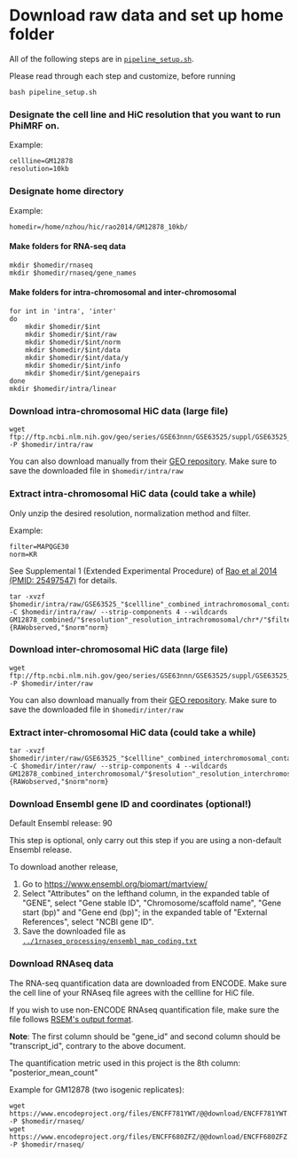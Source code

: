 # Download raw data and set up home folder

All of the following steps are in [`pipeline_setup.sh`](pipeline_setup.sh). 

Please read through each step and customize, before running 

`bash pipeline_setup.sh`



### Designate the cell line and HiC resolution that you want to run PhiMRF on.

Example: 

```
cellline=GM12878
resolution=10kb
```

### Designate home directory

Example:

`homedir=/home/nzhou/hic/rao2014/GM12878_10kb/`


#### Make folders for RNA-seq data
```
mkdir $homedir/rnaseq
mkdir $homedir/rnaseq/gene_names
```

#### Make folders for intra-chromosomal and inter-chromosomal
```
for int in 'intra', 'inter'
do
	mkdir $homedir/$int
	mkdir $homedir/$int/raw
	mkdir $homedir/$int/norm
	mkdir $homedir/$int/data
	mkdir $homedir/$int/data/y
	mkdir $homedir/$int/info
	mkdir $homedir/$int/genepairs
done
mkdir $homedir/intra/linear
```


### Download intra-chromosomal HiC data (large file)
```
wget ftp://ftp.ncbi.nlm.nih.gov/geo/series/GSE63nnn/GSE63525/suppl/GSE63525_"$cellline"_combined_intrachromosomal_contact_matrices.tar.gz -P $homedir/intra/raw
```
You can also download manually from their [GEO repository](https://www.ncbi.nlm.nih.gov/geo/query/acc.cgi?acc=GSE63525). Make sure to save the downloaded file in `$homedir/intra/raw`


### Extract intra-chromosomal HiC data (could take a while)

Only unzip the desired resolution, normalization method and filter.

Example:
```
filter=MAPQGE30
norm=KR
```
See Supplemental 1 (Extended Experimental Procedure) of [Rao et al 2014 (PMID: 25497547)](https://www.ncbi.nlm.nih.gov/pubmed/25497547) for details.

```
tar -xvzf $homedir/intra/raw/GSE63525_"$cellline"_combined_intrachromosomal_contact_matrices.tar.gz -C $homedir/intra/raw/ --strip-components 4 --wildcards GM12878_combined/"$resolution"_resolution_intrachromosomal/chr*/"$filter"/*.{RAWobserved,"$norm"norm}
```

### Download inter-chromosomal HiC data (large file)
```
wget ftp://ftp.ncbi.nlm.nih.gov/geo/series/GSE63nnn/GSE63525/suppl/GSE63525_"$cellline"_combined_interchromosomal_contact_matrices.tar.gz -P $homedir/inter/raw
```
You can also download manually from their [GEO repository](https://www.ncbi.nlm.nih.gov/geo/query/acc.cgi?acc=GSE63525). Make sure to save the downloaded file in `$homedir/inter/raw`

### Extract inter-chromosomal HiC data (could take a while)
```
tar -xvzf $homedir/inter/raw/GSE63525_"$cellline"_combined_interchromosomal_contact_matrices.tar.gz -C $homedir/inter/raw/ --strip-components 4 --wildcards GM12878_combined_interchromosomal/"$resolution"_resolution_interchromosomal/chr*_chr*/"$filter"/*.{RAWobserved,"$norm"norm}
```


### Download Ensembl gene ID and coordinates (optional!)

Default Ensembl release: 90

This step is optional, only carry out this step if you are using a non-default Ensembl release.

To download another release, 

1. Go to https://www.ensembl.org/biomart/martview/
2. Select "Attributes" on the lefthand column, in the expanded table of "GENE", select "Gene stable ID", "Chromosome/scaffold name", "Gene start (bp)" and "Gene end (bp)"; in the expanded table of "External References", select "NCBI gene ID".
3. Save the downloaded file as  [`../1rnaseq_processing/ensembl_map_coding.txt`](../1rnaseq_processing/ensembl_map_coding.txt)


### Download RNAseq data 

The RNA-seq quantification data are downloaded from ENCODE. Make sure the cell line of your RNAseq file agrees with the cellline for HiC file.

If you wish to use non-ENCODE RNAseq quantification file, make sure the file follows [RSEM's output format](https://www.encodeproject.org/documents/0c78ea4b-9392-421b-a6f3-6c858b6002aa/@@download/attachment/RSEM_Documentation.pdf).

**Note**: The first column should be "gene_id" and second column should be "transcript_id", contrary to the above document.

The quantification metric used in this project is the 8th column: "posterior_mean_count"


Example for GM12878 (two isogenic replicates):
```
wget https://www.encodeproject.org/files/ENCFF781YWT/@@download/ENCFF781YWT.tsv -P $homedir/rnaseq/
wget https://www.encodeproject.org/files/ENCFF680ZFZ/@@download/ENCFF680ZFZ.tsv -P $homedir/rnaseq/
```
